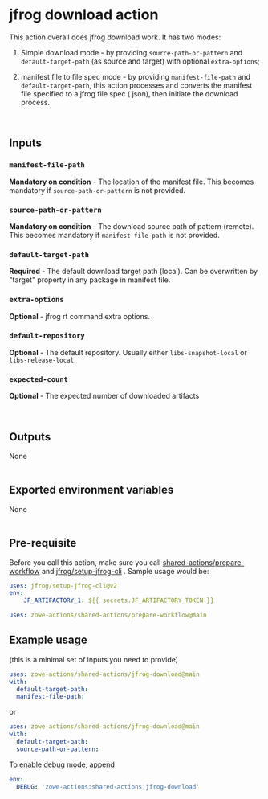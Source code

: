 # jfrog download action

This action overall does jfrog download work. It has two modes:

1. Simple download mode - by providing `source-path-or-pattern` and `default-target-path` (as source and target) with optional `extra-options`;

2. manifest file to file spec mode - by providing `manifest-file-path` and `default-target-path`, this action processes and converts the manifest file specified to a jfrog file spec (.json), then initiate the download process.

<br />

## Inputs

### `manifest-file-path`

**Mandatory on condition** - The location of the manifest file. This becomes mandatory if `source-path-or-pattern` is not provided.

### `source-path-or-pattern`

**Mandatory on condition** - The download source path of pattern (remote). This becomes mandatory if `manifest-file-path` is not provided.

### `default-target-path`

**Required** - The default download target path (local). Can be overwritten by "target" property in any package in manifest file.

### `extra-options`

**Optional** - jfrog rt command extra options.

### `default-repository`

**Optional** - The default repository. Usually either `libs-snapshot-local` or `libs-release-local`

### `expected-count`

**Optional** - The expected number of downloaded artifacts

<br />

## Outputs

None
<br /><br />

## Exported environment variables

None
<br /><br />

## Pre-requisite

Before you call this action, make sure you call [shared-actions/prepare-workflow](https://github.com/zowe-actions/shared-actions/tree/main/prepare-workflow) and [jfrog/setup-jfrog-cli](https://github.com/jfrog/setup-jfrog-cli) . Sample usage would be:

```yaml
uses: jfrog/setup-jfrog-cli@v2
env:
    JF_ARTIFACTORY_1: ${{ secrets.JF_ARTIFACTORY_TOKEN }}

uses: zowe-actions/shared-actions/prepare-workflow@main
```

## Example usage

(this is a minimal set of inputs you need to provide)

```yaml
uses: zowe-actions/shared-actions/jfrog-download@main
with:
  default-target-path:
  manifest-file-path:
```

or

```yaml
uses: zowe-actions/shared-actions/jfrog-download@main
with:
  default-target-path:
  source-path-or-pattern:
```

To enable debug mode, append

```yaml
env:
  DEBUG: 'zowe-actions:shared-actions:jfrog-download'
```
